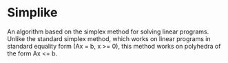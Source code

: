 # Simplike

An algorithm based on the simplex method for solving linear programs. Unlike the standard simplex method, which works on linear programs in standard equality form (Ax = b, x >= 0), this method works on polyhedra of the form Ax <= b.
